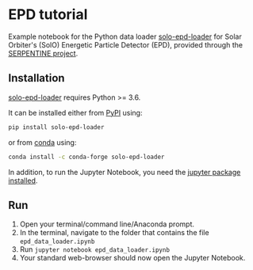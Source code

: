 # EPD tutorial

Example notebook for the Python data loader [solo-epd-loader](https://github.com/jgieseler/solo-epd-loader) for Solar Orbiter's (SolO) Energetic Particle Detector (EPD), provided through the [SERPENTINE project](https://serpentine-h2020.eu).


## Installation


[solo-epd-loader](https://github.com/jgieseler/solo-epd-loader) requires Python >= 3.6.

It can be installed either from [PyPI](https://pypi.org/project/solo-epd-loader/) using:

``` bash
pip install solo-epd-loader
```   

or from [conda](https://anaconda.org/conda-forge/solo-epd-loader/) using:

``` bash
conda install -c conda-forge solo-epd-loader
```

In addition, to run the Jupyter Notebook, you need the [jupyter package installed](https://jupyter.org/install).


## Run 
1. Open your terminal/command line/Anaconda prompt.
2. In the terminal, navigate to the folder that contains the file `epd_data_loader.ipynb`
3. Run `jupyter notebook epd_data_loader.ipynb`
4. Your standard web-browser should now open the Jupyter Notebook.
